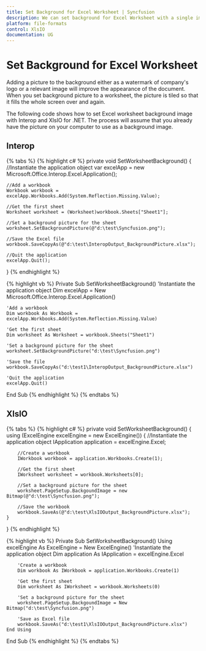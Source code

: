 ```yaml
---
title: Set Background for Excel Worksheet | Syncfusion
description: We can set background for Excel Worksheet with a single image to be tiled to fill the whole screen.
platform: file-formats
control: XlsIO
documentation: UG
---
```


# Set Background for Excel Worksheet

Adding a picture to the background either as a watermark of company's logo or a relevant image will improve the appearance of the document. When you set background picture to a worksheet, the picture is tiled so that it fills the whole screen over and again.

The following code shows how to set Excel worksheet background image with Interop and XlsIO for .NET. The process will assume that you already have the picture on your computer to use as a background image.

## Interop

{% tabs %}
{% highlight c# %}
private void SetWorksheetBackground()
{
    //Instantiate the application object
    var excelApp = new Microsoft.Office.Interop.Excel.Application();

    //Add a workbook
    Workbook workbook = excelApp.Workbooks.Add(System.Reflection.Missing.Value);

    //Get the first sheet
    Worksheet worksheet = (Worksheet)workbook.Sheets["Sheet1"];

    //Set a background picture for the sheet
    worksheet.SetBackgroundPicture(@"d:\test\Syncfusion.png");

    //Save the Excel file
    workbook.SaveCopyAs(@"d:\test\InteropOutput_BackgroundPicture.xlsx");

    //Quit the application
    excelApp.Quit();
}
{% endhighlight %}

{% highlight vb %}
Private Sub SetWorksheetBackground()
    'Instantiate the application object
    Dim excelApp = New Microsoft.Office.Interop.Excel.Application()

    'Add a workbook
    Dim workbook As Workbook = excelApp.Workbooks.Add(System.Reflection.Missing.Value)

    'Get the first sheet
    Dim worksheet As Worksheet = workbook.Sheets("Sheet1")

    'Set a background picture for the sheet
    worksheet.SetBackgroundPicture("d:\test\Syncfusion.png")

    'Save the file
    workbook.SaveCopyAs("d:\test1\InteropOutput_BackgroundPicture.xlsx")

    'Quit the application
    excelApp.Quit()
End Sub
{% endhighlight %}
{% endtabs %}

## XlsIO

{% tabs %}
{% highlight c# %}
private void SetWorksheetBackground()
{
    using (ExcelEngine excelEngine = new ExcelEngine())
    {
        //Instantiate the application object
        IApplication application = excelEngine.Excel;

        //Create a workbook
        IWorkbook workbook = application.Workbooks.Create(1);

        //Get the first sheet
        IWorksheet worksheet = workbook.Worksheets[0];

        //Set a background picture for the sheet
        worksheet.PageSetup.BackgoundImage = new Bitmap(@"d:\test\Syncfusion.png");

        //Save the workbook
        workbook.SaveAs(@"d:\test\XlsIOOutput_BackgroundPicture.xlsx");
    }
}
{% endhighlight %}

{% highlight vb %}
Private Sub SetWorksheetBackground()
    Using excelEngine As ExcelEngine = New ExcelEngine()
        'Instantiate the application object
        Dim application As IApplication = excelEngine.Excel

        'Create a workbook
        Dim workbook As IWorkbook = application.Workbooks.Create(1)

        'Get the first sheet
        Dim worksheet As IWorksheet = workbook.Worksheets(0)

        'Set a background picture for the sheet
        worksheet.PageSetup.BackgoundImage = New Bitmap("d:\test\Syncfusion.png")

        'Save as Excel file
        workbook.SaveAs("d:\test1\XlsIOOutput_BackgroundPicture.xlsx")
    End Using
End Sub
{% endhighlight %}
{% endtabs %}
